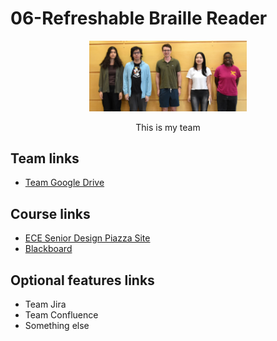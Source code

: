 # 06-Refreshable Braille Reader


<p align="center">
<img src="./images/Team 6.jpg" width="50%">
</p>
<p align="center">
This is my team
</p>

## Team links
- [Team Google Drive](https://drive.google.com/drive/u/0/folders/1h9dn3t9vmTF7S-UtTjs4axqhHcUVF4cv)

## Course links
- [ECE Senior Design Piazza Site](https://piazza.com/bu/fall2025/ec463/home)
- [Blackboard](http://learn.bu.edu/)


## Optional features links
- Team Jira
- Team Confluence
- Something else

